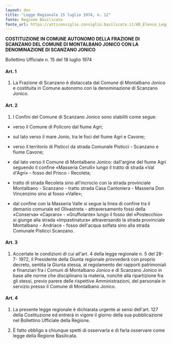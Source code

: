 ```yaml
---
layout: doc
title: "Legge Regionale 15 luglio 1974, n. 12"
fonte: Regione Basilicata
fonte_url: https://atticonsiglio.consiglio.basilicata.it/AD_Elenco_Leggi?Codice=2219
---
```


__COSTITUZIONE IN COMUNE AUTONOMO DELLA FRAZIONE DI SCANZANO DEL COMUNE DI MONTALBANO JONICO CON LA DENOMINAZIONE DI SCANZANO JONICO__

Bollettino Ufficiale n. 15 del 18 luglio 1974

#### Art. 1

1. La Frazione di Scanzano è distaccata dal Comune di Montalbano Jonico e costituita in Comune autonomo con la denominazione di Scanzano Jonico.

#### Art. 2

1. I Confini del Comune di Scanzano Jonico sono stabiliti come segue:

- verso il Comune di Policoro dal fiume Agri;

- sul lato verso il mare Jonio, tra le foci del fiume Agri e Cavone;

- verso il territorio di Pisticci da strada Comunale Pisticci - Scanzano e fiume Cavone;

- dal lato verso il Comune di Montalbano Jonico: dall'argine del fiume Agri seguendo il confine «Masseria Cerulli» lungo il tratto di strada «Val d'Agri» - fosso del Prisco - Recoleta;

- tratto di strada Recoleta sino all'incrocio con la strada provinciale Montalbano - Scanzano - tratto strada Casa Cantoniera - Masseria Don Vincenzino sino al fosso «Valle»;

- dal confine con la Masseria Valle si segue la linea di confine tra il demanio comunale ed Olivastreta - attraversamento fossi della «Conserva» «Capraro» - «Gruffolante» lungo il fosso del «Postecchio» si giunge alla strada «Impastinatura» attraversando la strada provinciale Montalbano - Andriace - fosso dell'acqua solfata sino alla strada Comunale Pisticci Scanzano.

#### Art. 3

1. Accertate le condizioni di cui all'art. 4 della legge regionale n. 5 del 28- 7- 1972, il Presidente della Giunta regionale provvederà con proprio decreto, sentita la Giunta stessa, al regolamento dei rapporti patrimoniali e finanziari fra i Comuni di Montalbano Jonico e di Scanzano Jonico in base alle norme che disciplinano la materia, nonchè alla ripartizione fra gli stessi, previo parere delle rispettive Amministrazioni, del personale in servizio presso il Comune di Montalbano Jonico.

#### Art. 4

1. La presente legge regionale è dichiarata urgente ai sensi dell'art. 127 della Costituzione ed entrerà in vigore il giorno della sua pubblicazione nel Bollettino Ufficiale della Regione.

2. È fatto obbligo a chiunque spetti di osservarla e di farla osservare come legge della Regione Basilicata.

